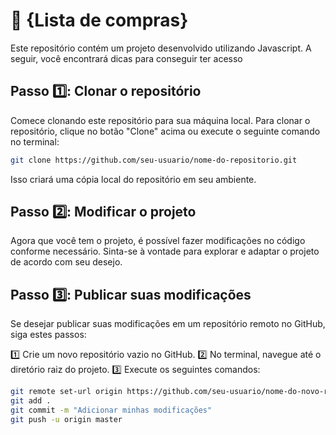 # 🚀 {Lista de compras}

Este repositório contém um projeto desenvolvido utilizando Javascript. A seguir, você encontrará dicas para conseguir ter acesso


## Passo 1️⃣: Clonar o repositório

Comece clonando este repositório para sua máquina local. Para clonar o repositório, clique no botão "Clone" acima ou execute o seguinte comando no terminal:

```bash
git clone https://github.com/seu-usuario/nome-do-repositorio.git
```

Isso criará uma cópia local do repositório em seu ambiente.


## Passo 2️⃣: Modificar o projeto

Agora que você tem o projeto, é possível fazer modificações no código conforme necessário. Sinta-se à vontade para explorar e adaptar o projeto de acordo com seu desejo.

## Passo 3️⃣: Publicar suas modificações

Se desejar publicar suas modificações em um repositório remoto no GitHub, siga estes passos:

1️⃣ Crie um novo repositório vazio no GitHub.
2️⃣ No terminal, navegue até o diretório raiz do projeto.
3️⃣ Execute os seguintes comandos:

```bash
git remote set-url origin https://github.com/seu-usuario/nome-do-novo-repositorio.git
git add .
git commit -m "Adicionar minhas modificações"
git push -u origin master
```

